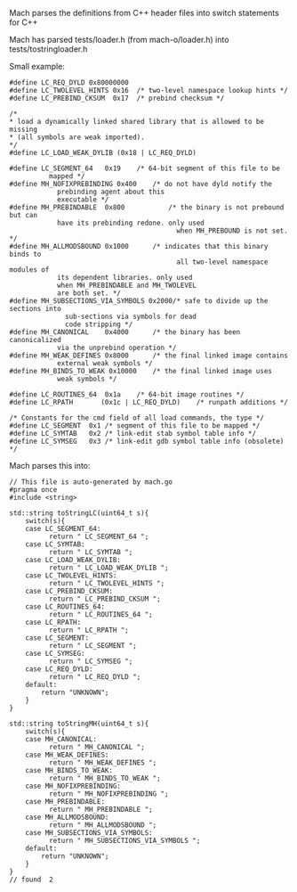 
Mach parses the definitions from C++ header files into switch statements for C++

Mach has parsed tests/loader.h (from mach-o/loader.h) into tests/tostringloader.h

Small example: 

    #define LC_REQ_DYLD 0x80000000
    #define	LC_TWOLEVEL_HINTS 0x16	/* two-level namespace lookup hints */
    #define	LC_PREBIND_CKSUM  0x17	/* prebind checksum */

    /*
    * load a dynamically linked shared library that is allowed to be missing
    * (all symbols are weak imported).
    */
    #define	LC_LOAD_WEAK_DYLIB (0x18 | LC_REQ_DYLD)

    #define	LC_SEGMENT_64	0x19	/* 64-bit segment of this file to be
              mapped */
    #define MH_NOFIXPREBINDING 0x400	/* do not have dyld notify the
                prebinding agent about this
                executable */
    #define MH_PREBINDABLE  0x800           /* the binary is not prebound but can
                have its prebinding redone. only used
                                              when MH_PREBOUND is not set. */
    #define MH_ALLMODSBOUND 0x1000		/* indicates that this binary binds to
                                              all two-level namespace modules of
                its dependent libraries. only used
                when MH_PREBINDABLE and MH_TWOLEVEL
                are both set. */
    #define MH_SUBSECTIONS_VIA_SYMBOLS 0x2000/* safe to divide up the sections into
                  sub-sections via symbols for dead
                  code stripping */
    #define MH_CANONICAL    0x4000		/* the binary has been canonicalized
                via the unprebind operation */
    #define MH_WEAK_DEFINES	0x8000		/* the final linked image contains
                external weak symbols */
    #define MH_BINDS_TO_WEAK 0x10000	/* the final linked image uses
                weak symbols */

    #define	LC_ROUTINES_64	0x1a	/* 64-bit image routines */
    #define LC_RPATH       (0x1c | LC_REQ_DYLD)    /* runpath additions */

    /* Constants for the cmd field of all load commands, the type */
    #define	LC_SEGMENT	0x1	/* segment of this file to be mapped */
    #define	LC_SYMTAB	0x2	/* link-edit stab symbol table info */
    #define	LC_SYMSEG	0x3	/* link-edit gdb symbol table info (obsolete) */

Mach parses this into: 

    // This file is auto-generated by mach.go
    #pragma once
    #include <string>

    std::string toStringLC(uint64_t s){
        switch(s){
        case LC_SEGMENT_64:
              return " LC_SEGMENT_64 ";
        case LC_SYMTAB:
              return " LC_SYMTAB ";
        case LC_LOAD_WEAK_DYLIB:
              return " LC_LOAD_WEAK_DYLIB ";
        case LC_TWOLEVEL_HINTS:
              return " LC_TWOLEVEL_HINTS ";
        case LC_PREBIND_CKSUM:
              return " LC_PREBIND_CKSUM ";
        case LC_ROUTINES_64:
              return " LC_ROUTINES_64 ";
        case LC_RPATH:
              return " LC_RPATH ";
        case LC_SEGMENT:
              return " LC_SEGMENT ";
        case LC_SYMSEG:
              return " LC_SYMSEG ";
        case LC_REQ_DYLD:
              return " LC_REQ_DYLD ";
        default:
            return "UNKNOWN";
        }
    }

    std::string toStringMH(uint64_t s){
        switch(s){
        case MH_CANONICAL:
              return " MH_CANONICAL ";
        case MH_WEAK_DEFINES:
              return " MH_WEAK_DEFINES ";
        case MH_BINDS_TO_WEAK:
              return " MH_BINDS_TO_WEAK ";
        case MH_NOFIXPREBINDING:
              return " MH_NOFIXPREBINDING ";
        case MH_PREBINDABLE:
              return " MH_PREBINDABLE ";
        case MH_ALLMODSBOUND:
              return " MH_ALLMODSBOUND ";
        case MH_SUBSECTIONS_VIA_SYMBOLS:
              return " MH_SUBSECTIONS_VIA_SYMBOLS ";
        default:
            return "UNKNOWN";
        }
    }
    // found  2
